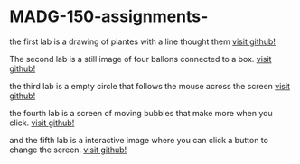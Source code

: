 # MADG-150-assignments-

the first lab is a drawing of plantes with a line thought them
[visit github!](https://github.com/bryantyme59/MADG-150-assignments-/tree/master/s18magd150lab01_Bryan%20-%20Copy)

The second lab is a still image of four ballons connected to a box. 
[visit github!](https://github.com/bryantyme59/MADG-150-assignments-/tree/master/s18magd150lab02_bryan)

the third lab is a empty circle that follows the mouse across the screen
[visit github!](https://github.com/bryantyme59/MADG-150-assignments-/tree/master/s18magd150lab03_bryan)

the fourth lab is a screen of moving bubbles that make more when you click.
[visit github!](https://github.com/bryantyme59/MADG-150-assignments-/tree/master/s18magd150lab04_bryan)

and the fifth lab is a interactive image where you can click a button to change the screen.
[visit github!](https://github.com/bryantyme59/MADG-150-assignments-/tree/master/s18magd150lab05_Bryan_perfect)
